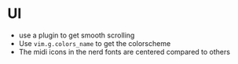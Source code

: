 # UI

- use a plugin to get smooth scrolling
- Use `vim.g.colors_name` to get the colorscheme
- The midi icons in the nerd fonts are centered compared to others
